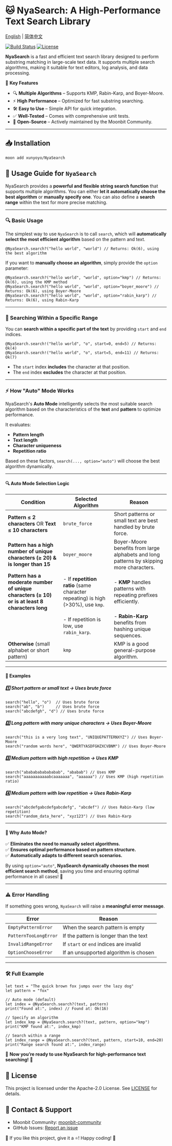 # 🐱 NyaSearch: A High-Performance Text Search Library

[English](https://github.com/moonbit-community/NyaSearch/blob/main/README.md) | [简体中文](https://github.com/moonbit-community/NyaSearch/blob/main/README_zh_CN.md)

[![Build Status](https://img.shields.io/github/actions/workflow/status/moonbit-community/NyaSearch/ci.yml)](https://github.com/moonbit-community/NyaSearch/actions)
[![License](https://img.shields.io/github/license/moonbit-community/NyaSearch)](LICENSE)


**NyaSearch** is a fast and efficient text search library designed to perform substring matching in large-scale text data. It supports multiple search algorithms, making it suitable for text editors, log analysis, and data processing.

🚀 **Key Features**
- 🔍 **Multiple Algorithms** – Supports KMP, Rabin-Karp, and Boyer-Moore.
- ⚡ **High Performance** – Optimized for fast substring searching.
- 🛠 **Easy to Use** – Simple API for quick integration.
- ✅ **Well-Tested** – Comes with comprehensive unit tests.
- 🔄 **Open-Source** – Actively maintained by the Moonbit Community.

---

## 📥 Installation

```
moon add xunyoyo/NyaSearch
```

## **🚀 Usage Guide for `NyaSearch`**
NyaSearch provides a **powerful and flexible string search function** that supports multiple algorithms. You can either **let it automatically choose the best algorithm** or **manually specify one**. You can also define a **search range** within the text for more precise matching.

---

### **🔍 Basic Usage**
The simplest way to use `NyaSearch` is to call `search`, which will **automatically select the most efficient algorithm** based on the pattern and text.

```moonbit
@NyaSearch.search?("hello world", "world") // Returns: Ok(6), using the best algorithm
```

If you want to **manually choose an algorithm**, simply provide the `option` parameter:

```moonbit
@NyaSearch.search?("hello world", "world", option="kmp") // Returns: Ok(6), using the KMP method
@NyaSearch.search?("hello world", "world", option="boyer_moore") // Returns: Ok(6), using Boyer-Moore
@NyaSearch.search?("hello world", "world", option="rabin_karp") // Returns: Ok(6), using Rabin-Karp
```

---

### **🎯 Searching Within a Specific Range**
You can **search within a specific part of the text** by providing `start` and `end` indices.

```moonbit
@NyaSearch.search!("hello world", "o", start=0, end=5) // Returns: Ok(4)
@NyaSearch.search!("hello world", "o", start=5, end=11) // Returns: Ok(7)
```
- The `start` index **includes** the character at that position.
- The `end` index **excludes** the character at that position.

---

### **⚡ How "Auto" Mode Works**
NyaSearch's **Auto Mode** intelligently selects the most suitable search algorithm based on the characteristics of the **text** and **pattern** to optimize performance.

It evaluates:
- **Pattern length**
- **Text length**
- **Character uniqueness**
- **Repetition ratio**

Based on these factors, `search(..., option="auto")` will choose the best algorithm dynamically.

---

#### **🔍 Auto Mode Selection Logic**
| **Condition** | **Selected Algorithm** | **Reason** |
|--------------|----------------------|------------|
| **Pattern ≤ 2 characters** OR **Text ≤ 10 characters** | `brute_force` | Short patterns or small text are best handled by brute force. |
| **Pattern has a high number of unique characters (≥ 20) & is longer than 15** | `boyer_moore` | Boyer-Moore benefits from large alphabets and long patterns by skipping more characters. |
| **Pattern has a moderate number of unique characters (≥ 10) or is at least 8 characters long** | - If **repetition ratio** (same character repeating) is high (>30%), use `kmp`.  | - **KMP** handles patterns with repeating prefixes efficiently. |
| | - If repetition is low, use `rabin_karp`. | - **Rabin-Karp** benefits from hashing unique sequences. |
| **Otherwise** (small alphabet or short pattern) | `kmp` | KMP is a good general-purpose algorithm. |

---

#### **🎯 Examples**
##### **1️⃣ Short pattern or small text → Uses brute force**
```moonbit
search("hello", "o")  // Uses brute force
search("ab", "b")     // Uses brute force
search("abcdefgh", "d") // Uses brute force
```

##### **2️⃣ Long pattern with many unique characters → Uses Boyer-Moore**
```moonbit
search("this is a very long text", "UNIQUEPATTERNXYZ") // Uses Boyer-Moore
search("random words here", "QWERTYASDFGHZXCVBNM") // Uses Boyer-Moore
```

##### **3️⃣ Medium pattern with high repetition → Uses KMP**
```moonbit
search("abababababababab", "ababab") // Uses KMP
search("aaaaaaaaaaabcaaaaaaa", "aaaaaa") // Uses KMP (high repetition ratio)
```

##### **4️⃣ Medium pattern with low repetition → Uses Rabin-Karp**
```moonbit
search("abcdefgabcdefgabcdefg", "abcdef") // Uses Rabin-Karp (low repetition)
search("random_data_here", "xyz123") // Uses Rabin-Karp
```
---

#### **🎯 Why Auto Mode?**
✅ **Eliminates the need to manually select algorithms.**  
✅ **Ensures optimal performance based on pattern structure.**  
✅ **Automatically adapts to different search scenarios.**  

By using `option="auto"`, **NyaSearch dynamically chooses the most efficient search method**, saving you time and ensuring optimal performance in all cases! 🚀

---

### **⚠️ Error Handling**
If something goes wrong, `NyaSearch` will raise a **meaningful error message**.

| Error | Reason |
|-------|--------|
| `EmptyPatternError` | When the search pattern is empty |
| `PatternTooLongError` | If the pattern is longer than the text |
| `InvalidRangeError` | If `start` or `end` indices are invalid |
| `OptionChooseError` | If an unsupported algorithm is chosen |


---

### **🛠 Full Example**
```moonbit
let text = "The quick brown fox jumps over the lazy dog"
let pattern = "fox"

// Auto mode (default)
let index = @NyaSearch.search?(text, pattern)
print("Found at:", index) // Found at: Ok(16)

// Specify an algorithm
let index_kmp = @NyaSearch.search?(text, pattern, option="kmp")
print("KMP found at:", index_kmp)

// Search within a range
let index_range = @NyaSearch.search?(text, pattern, start=10, end=20)
print("Range search found at:", index_range)
```

🎉 **Now you’re ready to use NyaSearch for high-performance text searching!** 🚀

## 📜 License
This project is licensed under the Apache-2.0 License. See [LICENSE](https://github.com/moonbit-community/NyaSearch/blob/main/LICENSE) for details.

## 📢 Contact & Support
+ Moonbit Community: [moonbit-community](https://github.com/moonbit-community)
+ GitHub Issues: [Report an issue](https://github.com/moonbit-community/NyaSearch/issues)

👋 If you like this project, give it a ⭐! Happy coding! 🚀